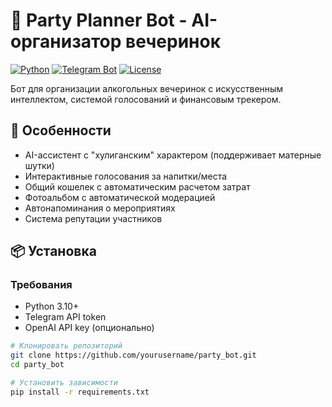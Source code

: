 # 🍻 Party Planner Bot - AI-организатор вечеринок

[![Python](https://img.shields.io/badge/Python-3.10%2B-blue)](https://python.org)
[![Telegram Bot](https://img.shields.io/badge/Telegram-Bot_API-blue)](https://core.telegram.org/bots/api)
[![License](https://img.shields.io/badge/License-MIT-green)](LICENSE)

Бот для организации алкогольных вечеринок с искусственным интеллектом, системой голосований и финансовым трекером.

## 🌟 Особенности

- AI-ассистент с "хулиганским" характером (поддерживает матерные шутки)
- Интерактивные голосования за напитки/места
- Общий кошелек с автоматическим расчетом затрат
- Фотоальбом с автоматической модерацией
- Автонапоминания о мероприятиях
- Система репутации участников

## 📦 Установка

### Требования
- Python 3.10+
- Telegram API token
- OpenAI API key (опционально)

```bash
# Клонировать репозиторий
git clone https://github.com/yourusername/party_bot.git
cd party_bot

# Установить зависимости
pip install -r requirements.txt